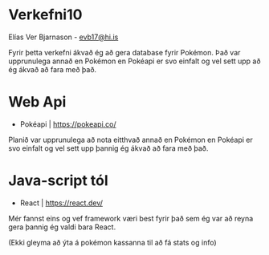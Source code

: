 # Verkefni10

Elías Ver Bjarnason - evb17@hi.is

Fyrir þetta verkefni ákvað ég að gera database fyrir Pokémon. Það var upprunulega annað en Pokémon en Pokéapi er svo einfalt og vel sett upp að ég ákvað að fara með það.

# Web Api

- Pokéapi | https://pokeapi.co/

Planið var upprunulega að nota eitthvað annað en Pokémon en Pokéapi er svo einfalt og vel sett upp þannig ég ákvað að fara með það.

# Java-script tól

- React | https://react.dev/

Mér fannst eins og vef framework væri best fyrir það sem ég var að reyna gera þannig ég valdi bara React.

(Ekki gleyma að ýta á pokémon kassanna til að fá stats og info)
